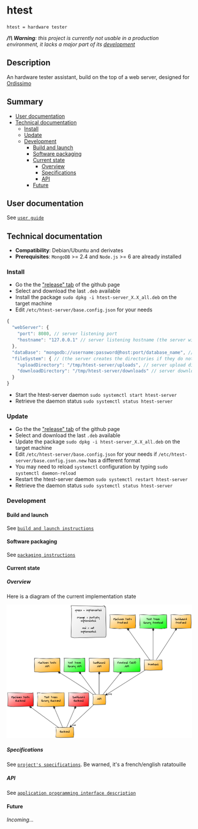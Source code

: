# htest
`htest = hardware tester`

*__/!\ Warning__: this project is currently not usable in a production environment, it lacks a major part of its [development](#current-state)*

## Description
An hardware tester assistant, build on the top of a web server, designed for [Ordissimo](http://www.ordissimo.eu/en/about/change-mind)

## Summary
* [User documentation](#user-documentation)
* [Technical documentation](#technical-documentation)
  * [Install](#install)
  * [Update](#update)
  * [Development](#development)
    * [Build and launch](#build-and-launch)
    * [Software packaging](#software-packaging)
    * [Current state](#current-state)
      * [Overview](#overview)
      * [Specifications](#specifications)
      * [API](#api)
    * [Future](#future)

## User documentation
See [`user guide`](htest-server/source/documentation/user_guide.md)

## Technical documentation
* __Compatibility__: Debian/Ubuntu and derivates
* __Prerequisites__: `MongoDB` >= 2.4 and `Node.js` >= 6 are already installed

### Install
* Go the the ["release" tab](https://github.com/Grenadingue/htest/releases) of the github page
* Select and download the last `.deb` available
* Install the package `sudo dpkg -i htest-server_X.X_all.deb` on the target machine
* Edit `/etc/htest-server/base.config.json` for your needs
```js
{
  "webServer": {
    "port": 8080, // server listening port
    "hostname": "127.0.0.1" // server listening hostname (the server will deny any connection attempt with any other hostname)
  },
  "dataBase": "mongodb://username:password@host:port/database_name", // mongoDB server connection url
  "fileSystem": { // (the server creates the directories if they do not exist)
    "uploadDirectory": "/tmp/htest-server/uploads", // server upload directory (clients to server)
    "downloadDirectory": "/tmp/htest-server/downloads" // server download directory (server to clients)
  }
}
```
* Start the htest-server daemon `sudo systemctl start htest-server`
* Retrieve the daemon status `sudo systemctl status htest-server`

### Update
* Go the the ["release" tab](https://github.com/Grenadingue/htest/releases) of the github page
* Select and download the last `.deb` available
* Update the package `sudo dpkg -i htest-server_X.X_all.deb` on the target machine
* Edit `/etc/htest-server/base.config.json` for your needs if `/etc/htest-server/base.config.json.new` has a different format
* You may need to reload `systemctl` configuration by typing `sudo systemctl daemon-reload`
* Restart the htest-server daemon `sudo systemctl restart htest-server`
* Retrieve the daemon status `sudo systemctl status htest-server`

### Development
#### Build and launch
See [`build and launch instructions`](htest-server/source/README.md)

#### Software packaging
See [`packaging instructions`](htest-server/README.md)

#### Current state
##### Overview
Here is a diagram of the current implementation state

![implementation overview](./htest-server/source/documentation/images/diagrams/implementation_overview.png)

##### Specifications
See [`project's specifications`](./htest-server/source/documentation/specifications.md). Be warned, it's a french/english ratatouille

##### API
See [`application programming interface description`](htest-server/source/documentation/API.md)

#### Future
*Incoming...*
